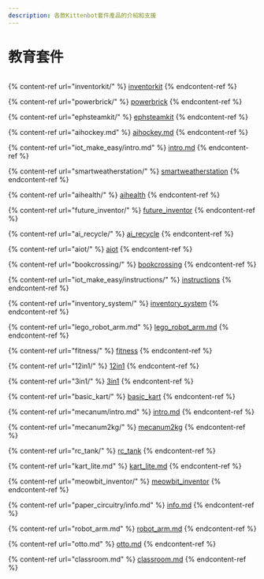```yaml
---
description: 各款Kittenbot套件產品的介紹和支援
---
```


# 教育套件

<figure><img src="../.gitbook/assets/kits.png" alt=""><figcaption></figcaption></figure>

{% content-ref url="inventorkit/" %}
[inventorkit](inventorkit/)
{% endcontent-ref %}

{% content-ref url="powerbrick/" %}
[powerbrick](powerbrick/)
{% endcontent-ref %}

{% content-ref url="ephsteamkit/" %}
[ephsteamkit](ephsteamkit/)
{% endcontent-ref %}

{% content-ref url="aihockey.md" %}
[aihockey.md](aihockey.md)
{% endcontent-ref %}

{% content-ref url="iot_make_easy/intro.md" %}
[intro.md](iot\_make\_easy/intro.md)
{% endcontent-ref %}

{% content-ref url="smartweatherstation/" %}
[smartweatherstation](smartweatherstation/)
{% endcontent-ref %}

{% content-ref url="aihealth/" %}
[aihealth](aihealth/)
{% endcontent-ref %}

{% content-ref url="future_inventor/" %}
[future\_inventor](future\_inventor/)
{% endcontent-ref %}

{% content-ref url="ai_recycle/" %}
[ai\_recycle](ai\_recycle/)
{% endcontent-ref %}

{% content-ref url="aiot/" %}
[aiot](aiot/)
{% endcontent-ref %}

{% content-ref url="bookcrossing/" %}
[bookcrossing](bookcrossing/)
{% endcontent-ref %}

{% content-ref url="iot_make_easy/instructions/" %}
[instructions](iot\_make\_easy/instructions/)
{% endcontent-ref %}

{% content-ref url="inventory_system/" %}
[inventory\_system](inventory\_system/)
{% endcontent-ref %}

{% content-ref url="lego_robot_arm.md" %}
[lego\_robot\_arm.md](lego\_robot\_arm.md)
{% endcontent-ref %}

{% content-ref url="fitness/" %}
[fitness](fitness/)
{% endcontent-ref %}

{% content-ref url="12in1/" %}
[12in1](12in1/)
{% endcontent-ref %}

{% content-ref url="3in1/" %}
[3in1](3in1/)
{% endcontent-ref %}

{% content-ref url="basic_kart/" %}
[basic\_kart](basic\_kart/)
{% endcontent-ref %}

{% content-ref url="mecanum/intro.md" %}
[intro.md](mecanum/intro.md)
{% endcontent-ref %}

{% content-ref url="mecanum2kg/" %}
[mecanum2kg](mecanum2kg/)
{% endcontent-ref %}

{% content-ref url="rc_tank/" %}
[rc\_tank](rc\_tank/)
{% endcontent-ref %}

{% content-ref url="kart_lite.md" %}
[kart\_lite.md](kart\_lite.md)
{% endcontent-ref %}

{% content-ref url="meowbit_inventor/" %}
[meowbit\_inventor](meowbit\_inventor/)
{% endcontent-ref %}

{% content-ref url="paper_circuitry/info.md" %}
[info.md](paper\_circuitry/info.md)
{% endcontent-ref %}

{% content-ref url="robot_arm.md" %}
[robot\_arm.md](robot\_arm.md)
{% endcontent-ref %}

{% content-ref url="otto.md" %}
[otto.md](otto.md)
{% endcontent-ref %}

{% content-ref url="classroom.md" %}
[classroom.md](classroom.md)
{% endcontent-ref %}
